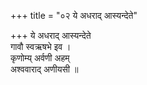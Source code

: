 +++
title = "०२ ये अधराद् आस्यन्देते"

+++
ये अधराद् आस्यन्देते  
गावौ स्वऋषभे इव ।  
कृणोम्य् अर्वणी अहम्  
अश्ववाराद् अणीयसी ॥